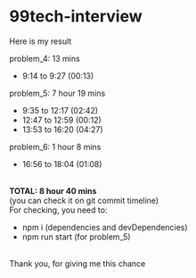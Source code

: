# 99tech-interview

Here is my result

problem_4: 13 mins

- 9:14 to 9:27 (00:13)

problem_5: 7 hour 19 mins

- 9:35 to 12:17 (02:42)
- 12:47 to 12:59 (00:12)
- 13:53 to 16:20 (04:27)

problem_6: 1 hour 8 mins

- 16:56 to 18:04 (01:08)

<br>
<b>TOTAL: 8 hour 40 mins</b>
<br>(you can check it on git commit timeline)

<br>
For checking, you need to:

- npm i (dependencies and devDependencies)
- npm run start (for problem_5)

<br>
Thank you, for giving me this chance
